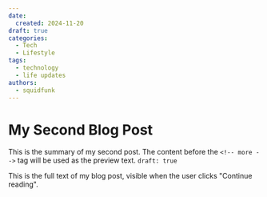```yaml
---
date: 
  created: 2024-11-20
draft: true
categories:
  - Tech
  - Lifestyle
tags:
  - technology
  - life updates
authors: 
  - squidfunk
---
```


# My Second Blog Post

This is the summary of my second post. The content before the `<!-- more -->` tag will be used as the preview text. `draft: true`

<!-- more -->

This is the full text of my blog post, visible when the user clicks "Continue reading".
